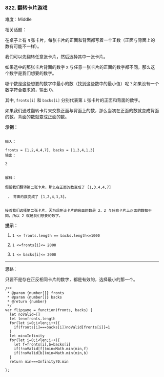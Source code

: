 ### 822. 翻转卡片游戏

难度：Middle

相关话题：

在桌子上有  `N`  张卡片，每张卡片的正面和背面都写着一个正数（正面与背面上的数有可能不一样）。



我们可以先翻转任意张卡片，然后选择其中一张卡片。



如果选中的那张卡片背面的数字  `X`  与任意一张卡片的正面的数字都不同，那么这个数字是我们想要的数字。



哪个数是这些想要的数字中最小的数（找到这些数中的最小值）呢？如果没有一个数字符合要求的，输出 0。



其中,  `fronts[i]` 和 `backs[i]` 分别代表第 `i` 张卡片的正面和背面的数字。



如果我们通过翻转卡片来交换正面与背面上的数，那么当初在正面的数就变成背面的数，背面的数就变成正面的数。



**示例：** 



```

输入：

fronts = [1,2,4,4,7], backs = [1,3,4,1,3]
输出：

2


解释：

假设我们翻转第二张卡片，那么在正面的数变成了 [1,3,4,4,7]

 ， 背面的数变成了 [1,2,4,1,3]。


接着我们选择第二张卡片，因为现在该卡片的背面的数是 2，2 与任意卡片上正面的数都不同，所以 2 就是我们想要的数字。
```






**提示：** 




1.  `1 <= fronts.length == backs.length<=1000` 

2.  `1 <=fronts[i]<= 2000` 

3.  `1 <= backs[i]<= 2000` 






-----

思路：

只要不是存在正反相同卡片的数字，都是有效的，选择最小的那一个。
```
/**
 * @param {number[]} fronts
 * @param {number[]} backs
 * @return {number}
 */
var flipgame = function(fronts, backs) {
  let noValid=[]
  let len=fronts.length
  for(let i=0;i<len;i++){
    if(fronts[i]===backs[i])noValid[fronts[i]]=1
  }
  let min=Infinity
  for(let i=0;i<len;i++){
    let f=fronts[i],b=backs[i]
    if(!noValid[f])min=Math.min(min,f)
    if(!noValid[b])min=Math.min(min,b)
  }
  return min===Infinity?0:min
  
};
```

